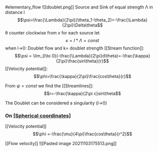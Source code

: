 #elementary_flow 
![[doublet.png]]
Source and Sink of equal strength Λ in distance l
$$\psi=\frac{\Lambda}{2\pi}(\theta_1-\theta_2)=-\frac{\Lambda}{2\pi}\Delta\theta$$
θ counter clockwise from x for each source
let 
$$\kappa=l*\Lambda=const$$
when l->0: Doublet flow and   k= doublet strength
[[Stream function]]:
$$\psi = \lim_{l\to 0}(-\frac{\Lambda}{2\pi}d\theta)=-\frac{\kappa}{2\pi}\frac{sin\theta}{r}$$
[[Velocity potential]]:
$$\phi=\frac{\kappa}{2\pi}\frac{cos\theta}{r}$$

From $\psi =const$ we find the [[Streamlines]]:
$$r=-\frac{\kappa}{2\pi c}sin\theta$$

The Doublet can be considered a singularity (l->0)

### On [[Spherical coordinates]](3D)
[[Velocity potential]]
$$\phi =-\frac{\mu}{4\pi}\frac{cos\theta}{r^2}$$

[[Flow velocity]]
![[Pasted image 20211103175513.png]]
